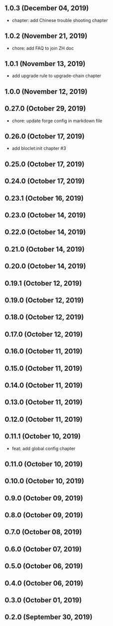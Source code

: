 ## 1.0.3 (December 04, 2019)

- chapter: add Chinese trouble shooting chapter

## 1.0.2 (November 21, 2019)

- chore: add FAQ to join ZH doc

## 1.0.1 (November 13, 2019)

- add upgrade rule to upgrade-chain chapter

## 1.0.0 (November 12, 2019)


## 0.27.0 (October 29, 2019)

- chore: update forge config in markdown file

## 0.26.0 (October 17, 2019)

- add bloclet:init chapter #3

## 0.25.0 (October 17, 2019)


## 0.24.0 (October 17, 2019)



## 0.23.1 (October 16, 2019)



## 0.23.0 (October 14, 2019)



## 0.22.0 (October 14, 2019)



## 0.21.0 (October 14, 2019)



## 0.20.0 (October 14, 2019)



## 0.19.1 (October 12, 2019)



## 0.19.0 (October 12, 2019)



## 0.18.0 (October 12, 2019)



## 0.17.0 (October 12, 2019)



## 0.16.0 (October 11, 2019)



## 0.15.0 (October 11, 2019)



## 0.14.0 (October 11, 2019)



## 0.13.0 (October 11, 2019)



## 0.12.0 (October 11, 2019)



## 0.11.1 (October 10, 2019)

- feat: add global config chapter

## 0.11.0 (October 10, 2019)



## 0.10.0 (October 10, 2019)



## 0.9.0 (October 09, 2019)



## 0.8.0 (October 09, 2019)



## 0.7.0 (October 08, 2019)



## 0.6.0 (October 07, 2019)



## 0.5.0 (October 06, 2019)



## 0.4.0 (October 06, 2019)



## 0.3.0 (October 01, 2019)



## 0.2.0 (September 30, 2019)


